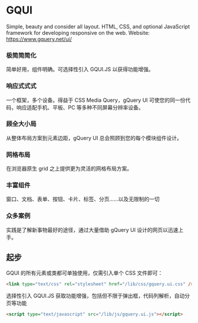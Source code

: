 # GQUI
Simple, beauty and consider all layout. HTML, CSS, and optional JavaScript framework for developing responsive  on the web.
Website: https://www.gquery.net/ui/

### 极简简简化
简单好用，组件明确。可选择性引入 GQUI.JS 以获得功能增强。

### 响应式式式
一个框架，多个设备。得益于 CSS Media Query，gQuery UI 可使您的同一份代码，响应适配手机、平板、PC 等多种不同屏幕分辨率设备。

### 顾全大小局
从整体布局方案到元素边距，gQuery UI 总会照顾到您的每个模块组件设计。

### 网格布局
在浏览器原生 grid 之上提供更为灵活的网格布局方案。

### 丰富组件
窗口、文档、表单、按钮、卡片、标签、分页......以及无限制的一切

### 众多案例
实践是了解新事物最好的途径，通过大量借助 gQuery UI 设计的网页以迅速上手。


## 起步
GQUI 的所有元素或类都可单独使用，仅需引入单个 CSS 文件即可：
```html
<link type="text/css" rel="stylesheet" href="/lib/css/gquery.ui.css" />
```

选择性引入 GQUI.JS 获取功能增强，包括但不限于弹出框，代码列解析，自动分页等功能
```html
<script type="text/javascript" src="/lib/js/gquery.ui.js"></script>
```

